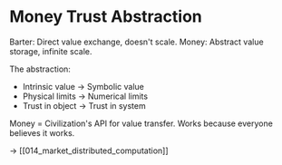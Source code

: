 # Money Trust Abstraction

Barter: Direct value exchange, doesn't scale.
Money: Abstract value storage, infinite scale.

The abstraction:
- Intrinsic value → Symbolic value
- Physical limits → Numerical limits
- Trust in object → Trust in system

Money = Civilization's API for value transfer.
Works because everyone believes it works.

→ [[014_market_distributed_computation]]
